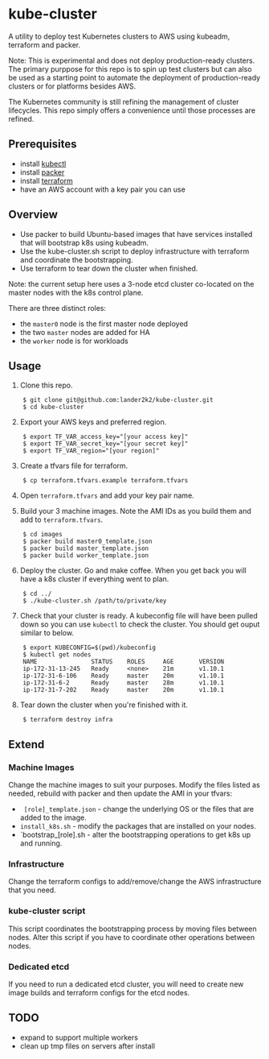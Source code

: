 # kube-cluster

A utility to deploy test Kubernetes clusters to AWS using kubeadm, terraform and packer.

Note: This is experimental and does not deploy production-ready clusters.  The primary purppose for this repo is to spin up test clusters but can also be used as a starting point to automate the deployment of production-ready clusters or for platforms besides AWS.

The Kubernetes community is still refining the management of cluster lifecycles.  This repo simply offers a convenience until those processes are refined.

## Prerequisites

* install [kubectl](https://kubernetes.io/docs/tasks/tools/install-kubectl/)
* install [packer](https://www.packer.io/intro/getting-started/install.html)
* install [terraform](https://www.terraform.io/intro/getting-started/install.html)
* have an AWS account with a key pair you can use

## Overview

* Use packer to build Ubuntu-based images that have services installed that will bootstrap k8s using kubeadm.
* Use the kube-cluster.sh script to deploy infrastructure with terraform and coordinate the bootstrapping.
* Use terraform to tear down the cluster when finished.

Note: the current setup here uses a 3-node etcd cluster co-located on the master nodes with the k8s control plane.

There are three distinct roles:
* the `master0` node is the first master node deployed
* the two `master` nodes are added for HA
* the `worker` node is for workloads

## Usage

1. Clone this repo.
```
    $ git clone git@github.com:lander2k2/kube-cluster.git
    $ cd kube-cluster
```

2. Export your AWS keys and preferred region.
```
    $ export TF_VAR_access_key="[your access key]"
    $ export TF_VAR_secret_key="[your secret key]"
    $ export TF_VAR_region="[your region]"
```

3. Create a tfvars file for terraform.
```
    $ cp terraform.tfvars.example terraform.tfvars
```

4. Open `terraform.tfvars` and add your key pair name.

5. Build your 3 machine images.  Note the AMI IDs as you build them and add to `terraform.tfvars`.
```
    $ cd images
    $ packer build master0_template.json
    $ packer build master_template.json
    $ packer build worker_template.json
```

6. Deploy the cluster.  Go and make coffee.  When you get back you will have a k8s cluster if everything went to plan.
```
    $ cd ../
    $ ./kube-cluster.sh /path/to/private/key
```

7. Check that your cluster is ready.  A kubeconfig file will have been pulled down so you can use `kubectl` to check the cluster.  You should get ouput similar to below.
```
    $ export KUBECONFIG=$(pwd)/kubeconfig
    $ kubectl get nodes
    NAME               STATUS    ROLES     AGE       VERSION
    ip-172-31-13-245   Ready     <none>    21m       v1.10.1
    ip-172-31-6-106    Ready     master    20m       v1.10.1
    ip-172-31-6-2      Ready     master    28m       v1.10.1
    ip-172-31-7-202    Ready     master    20m       v1.10.1
```

8. Tear down the cluster when you're finished with it.
```
    $ terraform destroy infra
```

## Extend

### Machine Images
Change the machine images to suit your purposes.  Modify the files listed as needed, rebuild with packer and then update the AMI in your tfvars:
* ` [role]_template.json` - change the underlying OS or the files that are added to the image.
* `install_k8s.sh` - modify the packages that are installed on your nodes.
* `bootstrap_[role].sh - alter the bootstrapping operations to get k8s up and running.

### Infrastructure
Change the terraform configs to add/remove/change the AWS infrastructure that you need.

### kube-cluster script
This script coordinates the bootstrapping process by moving files between nodes.  Alter this script if you have to coordinate other operations between nodes.

### Dedicated etcd
If you need to run a dedicated etcd cluster, you will need to create new image builds and terraform configs for the etcd nodes.

## TODO
* expand to support multiple workers
* clean up tmp files on servers after install


